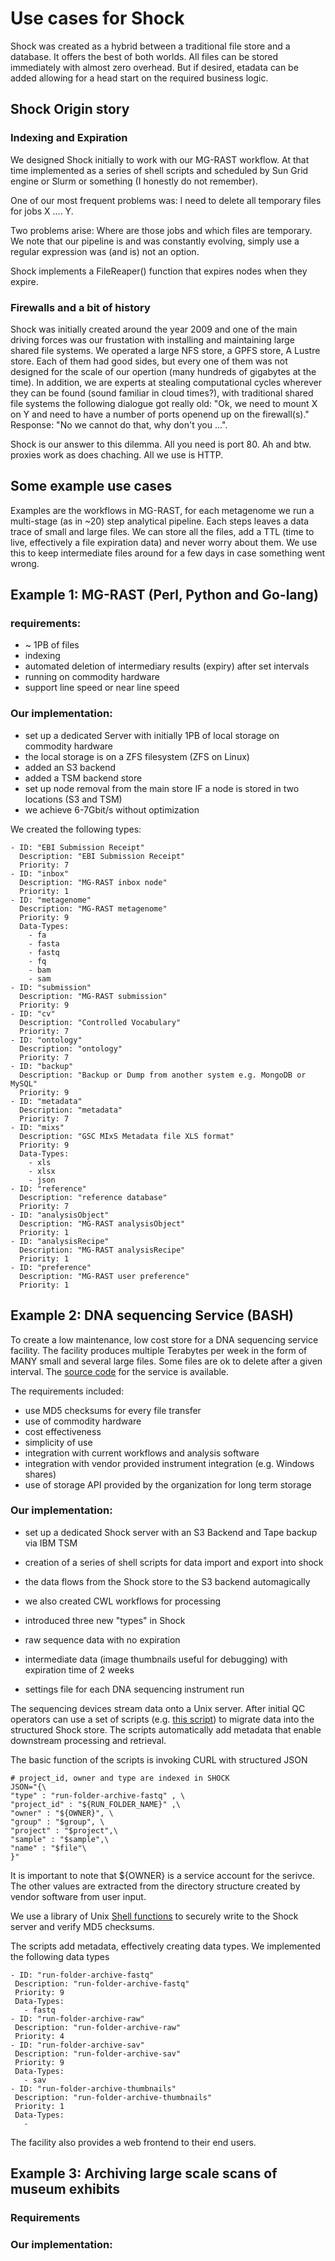 # Use cases for Shock

Shock was created as a hybrid between a traditional file store and a database. It offers the best of both worlds. All files can be stored immediately with almost zero overhead. 
But if desired, etadata can be added allowing for a head start on the required business logic.

## Shock Origin story

### Indexing and Expiration
We designed Shock initially to work with our MG-RAST workflow. At that time implemented as a series of shell scripts and scheduled by Sun Grid engine or Slurm or something (I honestly do not remember).

One of our most frequent problems was: I need to delete all temporary files for jobs X .... Y. 

Two problems arise: Where are those jobs and which files are temporary. We note that our pipeline is and was constantly evolving, simply use a regular expression was (and is) not an option.

Shock implements a FileReaper() function that expires nodes when they expire.  

### Firewalls and a bit of history
Shock was initially created around the year 2009 and one of the main driving forces was our frustation with installing and maintaining large shared file systems. We operated a large NFS store, a GPFS store, A Lustre store. Each of them had good sides, but every one of them was not designed for the scale of our opertion (many hundreds of gigabytes at the time). In addition, we are experts at stealing computational cycles wherever they can be found (sound familiar in cloud times?), with traditional shared file systems the following dialogue got really old: "Ok, we need to mount X on Y and need to have a number of ports openend up on the firewall(s)." Response: "No we cannot do that, why don't you ...".

Shock is our answer to this dilemma. All you need is port 80. Ah and btw. proxies work as does chaching. All we use is HTTP.


## Some example use cases

Examples are the workflows in MG-RAST, for each metagenome we run a multi-stage (as in ~20) step analytical pipeline. Each steps leaves a data trace of small and large files. We can store all the files, add a TTL (time to live, effectively a file expiration data) and never worry about them. We use this to keep intermediate files around for a few days in case something went wrong. 


## Example 1: MG-RAST (Perl, Python and Go-lang)
### requirements:
- ~ 1PB of files
- indexing
- automated deletion of intermediary results (expiry) after set intervals
- running on commodity hardware
- support line speed or near line speed

### Our implementation:

- set up a dedicated Server with initially 1PB of local storage on commodity hardware
- the local storage is on a ZFS filesystem (ZFS on Linux)
- added an S3 backend
- added a TSM backend store
- set up node removal from the main store IF a node is stored in two locations (S3 and TSM)
- we achieve 6-7Gbit/s without optimization

We created the following types:
~~~~
- ID: "EBI Submission Receipt"
  Description: "EBI Submission Receipt"
  Priority: 7
- ID: "inbox"
  Description: "MG-RAST inbox node"
  Priority: 1
- ID: "metagenome"
  Description: "MG-RAST metagenome"
  Priority: 9
  Data-Types:
    - fa
    - fasta
    - fastq
    - fq
    - bam
    - sam
- ID: "submission"
  Description: "MG-RAST submission"
  Priority: 9
- ID: "cv"
  Description: "Controlled Vocabulary"
  Priority: 7
- ID: "ontology"
  Description: "ontology"
  Priority: 7
- ID: "backup"
  Description: "Backup or Dump from another system e.g. MongoDB or MySQL"
  Priority: 9
- ID: "metadata"
  Description: "metadata"
  Priority: 7
- ID: "mixs"
  Description: "GSC MIxS Metadata file XLS format"
  Priority: 9
  Data-Types:
    - xls
    - xlsx
    - json
- ID: "reference"
  Description: "reference database"
  Priority: 7
- ID: "analysisObject"
  Description: "MG-RAST analysisObject"
  Priority: 1
- ID: "analysisRecipe"
  Description: "MG-RAST analysisRecipe"
  Priority: 1
- ID: "preference"
  Description: "MG-RAST user preference"
  Priority: 1
~~~~
## Example 2: DNA sequencing Service (BASH)

To create a low maintenance, low cost store for a DNA sequencing service facility. The facility produces multiple Terabytes per week in the form of MANY small and several large files. Some files are ok to delete after a given interval.
The [source code](https://github.com/MG-RAST/anl-seq-service) for the service is available.



The requirements included:
- use MD5 checksums for every file transfer
- use of commodity hardware
- cost effectiveness
- simplicity of use
- integration with current workflows and analysis software
- integration with vendor provided instrument integration (e.g. Windows shares)
- use of storage API provided by the organization for long term storage


### Our implementation:

- set up a dedicated Shock server with an S3 Backend and Tape backup via IBM TSM
- creation of a series of shell scripts for data import and export into shock
- the data flows from the Shock store to the S3 backend automagically
- we also created CWL workflows for processing

- introduced three new "types" in Shock
 - raw sequence data with no expiration
 - intermediate data (image thumbnails useful for debugging) with expiration time of 2 weeks
 - settings file for each DNA sequencing instrument run

The sequencing devices stream data onto a Unix server. After initial QC operators can use a set of scripts (e.g. [this script](https://github.com/MG-RAST/anl-seq-service/blob/master/bin/shock-push-fastq.sh)) to migrate data into the structured Shock store.
The scripts automatically add metadata that enable downstream processing and retrieval.

The basic function of the scripts is invoking CURL with structured JSON 

~~~~
# project_id, owner and type are indexed in SHOCK
JSON="{\
"type" : "run-folder-archive-fastq" , \
"project_id" : "${RUN_FOLDER_NAME}" ,\
"owner" : "${OWNER}", \
"group" : "$group", \
"project" : "$project",\
"sample" : "$sample",\
"name" : "$file"\
}"
~~~~
It is important to note that ${OWNER} is a service account for the serivce.  The other values are extracted from the directory structure created by vendor software from user input.


We use a library of Unix [Shell functions](https://github.com/MG-RAST/anl-seq-service/blob/master/bin/SHOCK_functions.sh) to securely write to the Shock server and verify MD5 checksums. 

The scripts add metadata, effectively creating data types. We implemented the following data types
 ~~~~
 - ID: "run-folder-archive-fastq"
  Description: "run-folder-archive-fastq"
  Priority: 9
  Data-Types:
    - fastq
- ID: "run-folder-archive-raw"
  Description: "run-folder-archive-raw"
  Priority: 4
- ID: "run-folder-archive-sav"
  Description: "run-folder-archive-sav"
  Priority: 9
  Data-Types:
    - sav
- ID: "run-folder-archive-thumbnails"
  Description: "run-folder-archive-thumbnails"
  Priority: 1
  Data-Types:
    - 
 ~~~~

The facility also provides a web frontend to their end users.

## Example 3: Archiving large scale scans of museum exhibits


### Requirements

### Our implementation:
